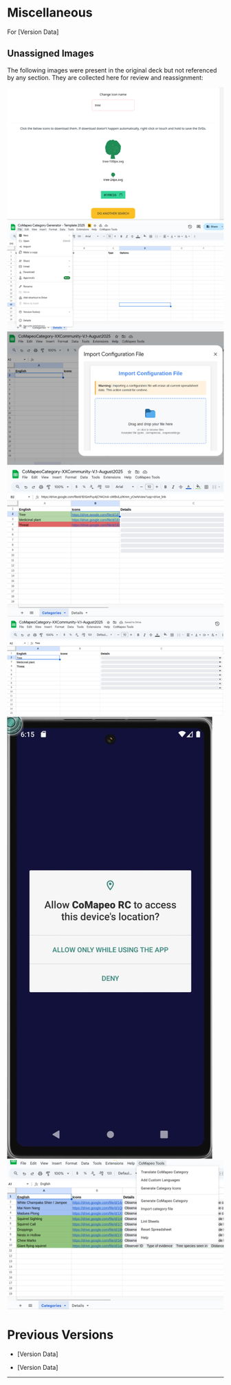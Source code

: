 # Miscellaneous

For [Version Data]

## Unassigned Images

The following images were present in the original deck but not referenced by any section. They are collected here for review and reassignment:

![image2.png](./images/unassigned/image2.png)
![image3.png](./images/unassigned/image3.png)
![image41.png](./images/unassigned/image41.png)
![image45.png](./images/unassigned/image45.png)
![image60.png](./images/unassigned/image60.png)
![image62.jpg](./images/unassigned/image62.jpg)
![image63.png](./images/unassigned/image63.png)

# Previous Versions

-   [Version Data]

-   [Version Data]

----

